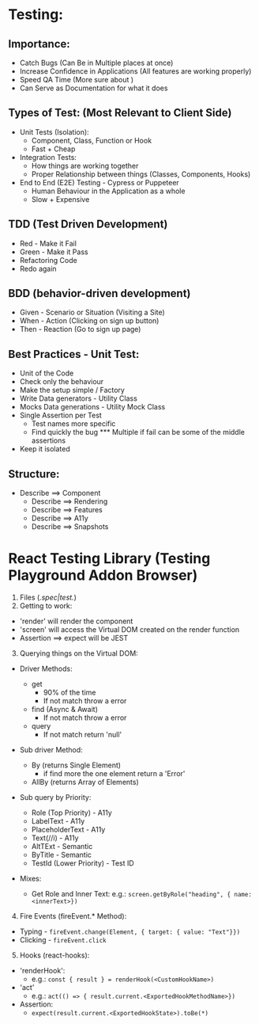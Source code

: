# Testing:


## Importance:
* Catch Bugs (Can Be in Multiple places at once)
* Increase Confidence in Applications (All features are working properly)
* Speed QA Time (More sure about )
* Can Serve as Documentation for what it does

## Types of Test: (Most Relevant to Client Side)
* Unit Tests (Isolation):
  - Component, Class, Function or Hook 
  - Fast + Cheap
* Integration Tests:
  - How things are working together
  - Proper Relationship between things (Classes, Components, Hooks)
* End to End (E2E) Testing - Cypress or Puppeteer
  - Human Behaviour in the Application as a whole
  - Slow + Expensive

## TDD (Test Driven Development)
  * Red - Make it Fail
  * Green - Make it Pass
  * Refactoring Code
  * Redo again

## BDD (behavior-driven development)
  * Given - Scenario or Situation (Visiting a Site)
  * When - Action (Clicking on sign up button)
  * Then - Reaction (Go to sign up page)


## Best Practices - Unit Test:
* Unit of the Code
* Check only the behaviour
* Make the setup simple / Factory
* Write Data generators - Utility Class
* Mocks Data generations - Utility Mock Class
* Single Assertion per Test
  - Test names more specific
  - Find quickly the bug
  *** Multiple if fail can be some of the middle assertions
* Keep it isolated

## Structure:
* Describe ==> Component  
  - Describe ==> Rendering
  - Describe ==> Features
  - Describe ==> A11y
  - Describe ==> Snapshots



# React Testing Library (Testing Playground Addon Browser)
1. Files (*.spec|test.*)
2. Getting to work:
  - 'render' will render the component
  - 'screen' will access the Virtual DOM created on the render function 
  - Assertion ==> expect will be JEST
3. Querying things on the Virtual DOM:
  - Driver Methods:
    * get 
      - 90% of the time
      - If not match throw a error
    * find (Async & Await)
      - If not match throw a error
    * query 
      - If not match return 'null'
  - Sub driver Method:
    * By (returns Single Element) 
      - if find more the one element return a 'Error'
    * AllBy (returns Array of Elements)
  - Sub query by Priority:
    * Role (Top Priority) - A11y
    * LabelText - A11y
    * PlaceholderText - A11y
    * Text(/<text>/i) - A11y
    * AltTExt - Semantic
    * ByTitle - Semantic
    * TestId (Lower Priority) - Test ID

  - Mixes:
    * Get Role and Inner Text: e.g.:  `screen.getByRole("heading", { name: <innerText>})`
4. Fire Events (fireEvent.* Method):
  - Typing - `fireEvent.change(Element, { target: { value: "Text"}})`
  - Clicking - `fireEvent.click`
5. Hooks (react-hooks):
  - 'renderHook':
    * e.g.: `const { result } = renderHook(<CustomHookName>)`
  - 'act'
    * e.g.: `act(() => { result.current.<ExportedHookMethodName>})`
  - Assertion:
    * `expect(result.current.<ExportedHookState>).toBe(*)`
